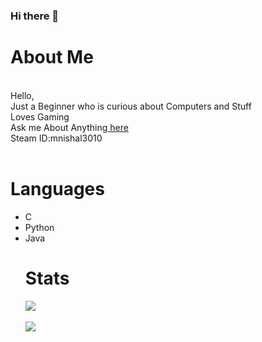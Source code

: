 ### Hi there 👋
<!--
**darkracer3010/darkracer3010** is a ✨ _special_ ✨ repository because its `README.md` (this file) appears on your GitHub profile.

Here are some ideas to get you started:

- 🔭 I’m currently working on ...
- 🌱 I’m currently learning ...
- 👯 I’m looking to collaborate on ...
- 🤔 I’m looking for help with ...
- 💬 Ask me about ...
- 📫 How to reach me: ...
- 😄 Pronouns: ...
- ⚡ Fun fact: ...
-->
<h1>About Me</h1><br>
Hello,<br>
Just a Beginner who is curious about Computers and Stuff<br>
Loves Gaming<br>
Ask me About Anything<a href="https://github.com/darkracer3010/darkracer3010/issues"> here</a><br>
Steam ID:mnishal3010<br>
<br>
<h1>Languages</h1>
<ul>
  <li>C</li>
  <li>Python</li>
  <li>Java</li>
  <h1>Stats</h1>
  <a href="#stats">
<img align="center" src="https://gh-readme-stats-jr2zafif6.vercel.app/api?username=darkracer3010&show_icons=true&count_private=true&theme=tokyonight" />
</a><br>
  <br>
  <a href="#stats">
<img align="center" src="https://gh-readme-stats-jr2zafif6.vercel.app/api/top-langs/?username=darkracer3010&layout=compact&langs_count=8&theme=tokyonight" />
</a>
